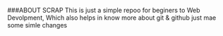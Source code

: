 ###ABOUT SCRAP
This is just a simple repoo for beginers to Web Devolpment,
Which also helps in know more about git & github
just mae some simle changes
